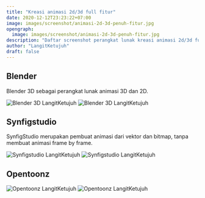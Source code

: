 ```yaml
---
title: "Kreasi animasi 2d/3d full fitur"
date: 2020-12-12T23:23:22+07:00
image: images/screenshot/animasi-2d-3d-penuh-fitur.jpg
opengraph:
  image: images/screenshot/animasi-2d-3d-penuh-fitur.jpg
description: "Daftar screenshot perangkat lunak kreasi animasi 2d/3d full fitur"
author: "LangitKetujuh"
draft: false
---
```


## Blender

Blender 3D sebagai perangkat lunak animasi 3D dan 2D.

![Blender 3D LangitKetujuh](/images/screenshot/blender-3d-langitketujuh-id-1.webp)
![Blender 3D LangitKetujuh](/images/screenshot/blender-3d-langitketujuh-id-2.webp)

## Synfigstudio

SynfigStudio merupakan pembuat animasi dari vektor dan bitmap, tanpa membuat animasi frame by frame.

![Synfigstudio LangitKetujuh](/images/screenshot/synfigstudio-langitketujuh-id-1.webp)
![Synfigstudio LangitKetujuh](/images/screenshot/synfigstudio-langitketujuh-id-2.webp)

## Opentoonz

![Opentoonz LangitKetujuh](/images/screenshot/opentoonz-langitketujuh-id-1.webp)
![Opentoonz LangitKetujuh](/images/screenshot/opentoonz-langitketujuh-id-2.webp)
